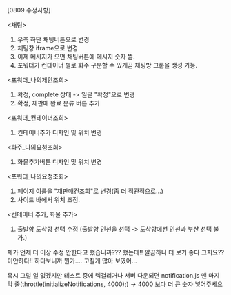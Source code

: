 [0809 수정사항]

<채팅>
1. 우측 하단 채팅버튼으로 변경
2. 채팅창 iframe으로 변경
3. 이제 메시지가 오면 채팅버튼에 메시지 숫자 뜸.
4. 포워더가 컨테이너 별로 화주 구분할 수 있게끔 채팅방 그룹을 생성 가능.


<포워더_나의제안조회>
1. 확정, complete 상태 -> 일괄 "확정"으로 변경
2. 확정, 재판매 완료 분류 버튼 추가

<포워더_컨테이너조회>
1. 컨테이너추가 디자인 및 위치 변경

<화주_나의요청조회>
1. 화물추가버튼 디자인 및 위치 변경

<포워더_나의요청조회>
1. 페이지 이름을 "재판매건조회"로 변경(좀 더 직관적으로...)
2. 사이드 바에서 위치 조정.  

<컨테이너 추가, 화물 추가>
1. 출발항 도착항 선택 수정 (출발항 인천을 선택 -> 도착항에선 인천과 부산 선택 불가.)


제가 언제 더 이상 수정 안한다고 했습니까??? 했는데!!
깔끔하니 더 보기 좋다 그지요??
미안하다!! 하다보니까 뭔가.... 고칠게 많아 보였어...

혹시 그럴 일 없겠지만 테스트 중에 렉걸리거나 서버 다운되면 notification.js 맨 마지막 줄(throttle(initializeNotifications, 4000);) ->  4000 보다 더 큰 숫자 넣어주세요
